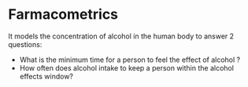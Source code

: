 # Farmacometrics

It models the concentration of alcohol in the human body to answer 2 questions:

- What is the minimum time for a person to feel the effect of alcohol ?
- How often does alcohol intake to keep a person within the alcohol effects window?
